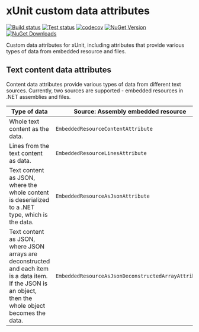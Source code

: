 # xUnit custom data attributes

[![Build status](https://img.shields.io/appveyor/ci/JeevanJames/xunit-dataattributes.svg)](https://ci.appveyor.com/project/JeevanJames/xunit-dataattributes/branch/master) [![Test status](https://img.shields.io/appveyor/tests/JeevanJames/xunit-dataattributes.svg)](https://ci.appveyor.com/project/JeevanJames/xunit-dataattributes/branch/master) [![codecov](https://codecov.io/gh/JeevanJames/Xunit.DataAttributes/branch/master/graph/badge.svg)](https://codecov.io/gh/JeevanJames/Xunit.DataAttributes) [![NuGet Version](http://img.shields.io/nuget/v/Xunit.DataAttributes.svg?style=flat)](https://www.nuget.org/packages/Xunit.DataAttributes/) [![NuGet Downloads](https://img.shields.io/nuget/dt/Xunit.DataAttributes.svg)](https://www.nuget.org/packages/Xunit.DataAttributes/)

Custom data attributes for xUnit, including attributes that provide various types of data from embedded resource and files.

## Text content data attributes
Content data attributes provide various types of data from different text sources. Currently, two sources are supported - embedded resources in .NET assemblies and files.

|Type of data|Source: Assembly embedded resource|Source: File on file system|
|------------|----------------------------------|---------------------------|
|Whole text content as the data.|`EmbeddedResourceContentAttribute`|`FileContentAttribute`|
|Lines from the text content as data.|`EmbeddedResourceLinesAttribute`|`FileLinesAttribute`|
|Text content as JSON, where the whole content is deserialized to a .NET type, which is the data.|`EmbeddedResourceAsJsonAttribute`|`FileAsJsonAttribute`|
|Text content as JSON, where JSON arrays are deconstructed and each item is a data item. If the JSON is an object, then the whole object becomes the data.|`EmbeddedResourceAsJsonDeconstructedArrayAttribute`|`FileAsJsonDeconstructedArrayAttribute`|
